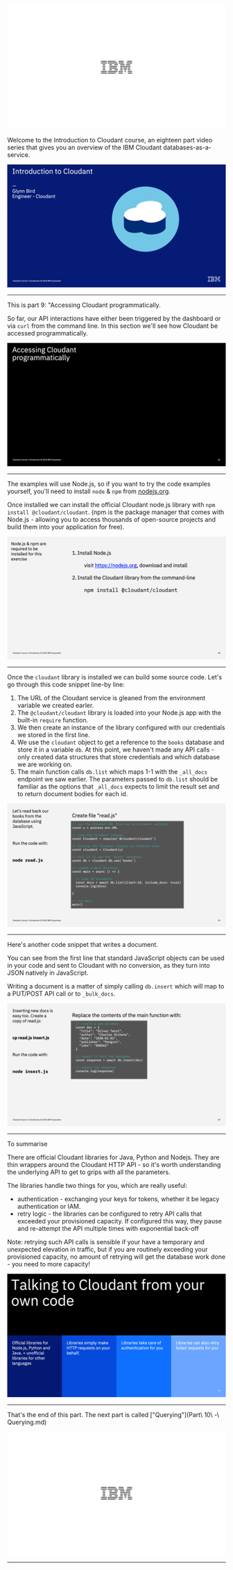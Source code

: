 ![](slides/Slide0.png)

Welcome to the Introduction to Cloudant course, an eighteen part video series that gives you an overview of the IBM Cloudant databases-as-a-service.

![](slides/Slide1.png)

---

This is part 9: "Accessing Cloudant programmatically.

So far, our API interactions have either been triggered by the dashboard or via `curl` from the command line. In this section we'll see how Cloudant be accessed programmatically.

![](slides/Slide66.png)

---

The examples will use Node.js, so if you want to try the code examples yourself, you'll need to install `node` & `npm` from [nodejs.org](https://nodejs.org).

Once installed we can install the official Cloudant node.js library with `npm install @cloudant/cloudant`. (npm is the package manager that comes with Node.js - allowing you to access thousands of open-source projects and build them into your application for free).

![](slides/Slide67.png)

---

Once the `cloudant` library is installed we can build some source code. Let's go through this code snippet line-by line:

1. The URL of the Cloudant service is gleaned from the environment variable we created earler.
2. The `@cloudant/cloudant` library is loaded into your Node.js app with the built-in `require` function.
3. We then create an instance of the library configured with our credentials we stored in the first line.
4. We use the `cloudant` object to get a reference to the `books` database and store it in a variable `db`. At this point, we haven't made any API calls - only created data structures that store credentials and which database we are working on.
5. The main function calls `db.list` which maps 1-1 with the `_all_docs` endpoint we saw earlier. The parameters passed to `db.list` should be familiar as the options that `_all_docs` expects to limit the result set and to return document bodies for each id.

![](slides/Slide68.png)

---

Here's another code snippet that writes a document.

You can see from the first line that standard JavaScript objects can be used in your code and sent to Cloudant with no conversion, as they turn into JSON natively in JavaScript.

Writing a document is a matter of simply calling `db.insert` which will map to a PUT/POST API call or to `_bulk_docs`.

![](slides/Slide69.png)

---

To summarise

There are official Cloudant libraries for Java, Python and Nodejs. They are thin wrappers around the Cloudant HTTP API - so it's worth understanding the underlying API to get to grips with all the parameters.

The libraries handle two things for you, which are really useful:

- authentication - exchanging your keys for tokens, whether it be legacy authentication or IAM.
- retry logic - the libraries can be configured to retry API calls that exceeded your provisioned capacity. If configured this way, they pause and re-attempt the API multiple times with exponential back-off

Note: retrying such API calls is sensible if your have a temporary and unexpected elevation in traffic, but if you are routinely exceeding your provisioned capacity, no amount of retrying will get the database work done - you need to more capacity!

![](slides/Slide70.png)

---

That's the end of this part. The next part is called ["Querying"](Part\ 10\ -\ Querying.md)
 
![](slides/Slide0.png)

---